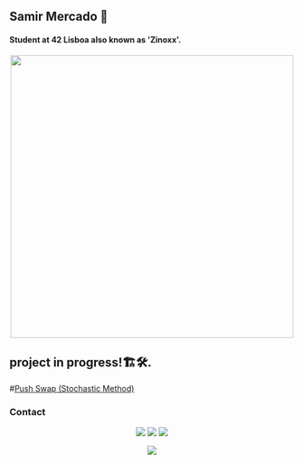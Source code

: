 ## Samir Mercado 🐬
#### Student at 42 Lisboa also known as 'Zinoxx'.

<p align="center">
  <img src="https://www.42lisboa.com/wp-content/uploads/2024/08/42-Lisboa_Horizontal.png" style="width: 500px;">
</p>

## project in progress!🏗️🛠️.
#[Push Swap (Stochastic Method)](https://github.com/Zinoxx0/Push_Swap)

### Contact
<p align="center">
	<a href="https://www.discord.com/users/zinoxx0"><img src="https://img.shields.io/badge/Discord-zinoxx0-7289DA?style=for-the-badge&logo=discord&logoColor=white"></a>
	<a href="https://www.instagram.com/Zinoxx.0"><img src="https://img.shields.io/badge/Instagram-Zinoxx.0-E4405F?style=for-the-badge&logo=instagram&logoColor=white"></a>
	<a href="https://www.steamcommunity.com/id/Zinoxx1"><img src="https://img.shields.io/badge/Steam-Zinoxx-000000?style=for-the-badge&logo=steam&logoColor=white"></a>
</p>

<p align="center">
  <img src="https://skillicons.dev/icons?i=c,cpp,py,js,photoshop,aftereffects">
</p>
